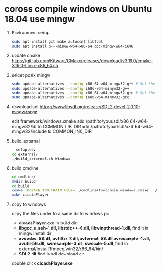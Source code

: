 # coross compile windows on Ubuntu 18.04 use mingw

1. Environment setup
    ```bash
    sudo apt install git make autoconf libtool
    sudo apt install g++-mingw-w64-x86-64 gcc-mingw-w64-i686
    ```

2. update cmake
https://github.com/Kitware/CMake/releases/download/v3.16.0/cmake-3.16.0-Linux-x86_64.sh

3. selcet posix mingw
    ```bash
    sudo update-alternatives --config x86_64-w64-mingw32-g++ # Set the default mingw32 g++ compiler option to posix.
    sudo update-alternatives --config i686-w64-mingw32-g++   
    sudo update-alternatives --config x86_64-w64-mingw32-gcc # Set the default mingw32 gcc compiler option to posix.
    sudo update-alternatives --config i686-w64-mingw32-gcc
    ```

4. download sdl
   https://www.libsdl.org/release/SDL2-devel-2.0.10-mingw.tar.gz

   edit framework/windows.cmake
   add /path/to/your/sdl/x86_64-w64-mingw32/lib to COMMON_LIB_DIR
   add /path/to/your/sdl/x86_64-w64-mingw32/include to COMMON_INC_DIR

4. build_external

    ```bash
    . setup.env
    cd external/
    ./build_external.sh Windows
    ```
   
5. build cmdline
    ```bash
    cd cmdline/
    mkdir build
    cd build
    cmake -DCMAKE_TOOLCHAIN_FILE=../cmdline/toolchain.windows.cmake ../
    make cicadaPlayer
    ```

6. copy to windows

    copy the files under to a same dir to windows pc
     - **cicadaPlayer.exe** in build dir
     - **libgcc_s_seh-1.dll,  libstdc++-6.dll, libwinpthread-1.dll**, find it in mingw install dir
     - **avcodec-58.dll, avfilter-7.dll, avformat-58.dll,avresample-4.dll, avutil-56.dll, swresample-3.dll, swscale-5.dll**, find in external/install/ffmpeg/win32/x86_64/bin/
     - **SDL2.dll** find in sdl download dir

     double click **cicadaPlayer.exe**


